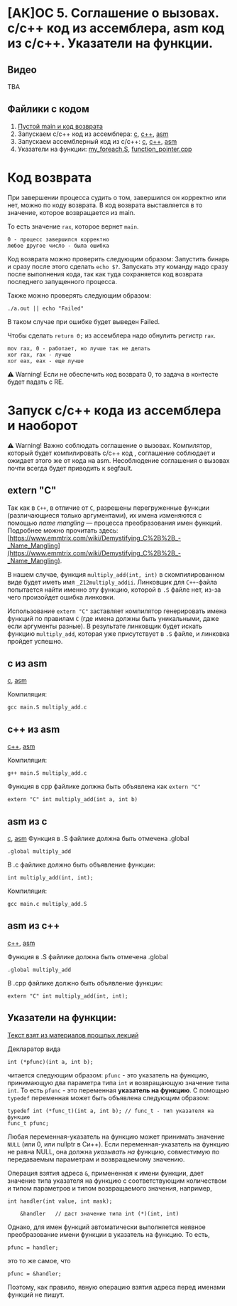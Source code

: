 # [АК]ОС 5. Соглашение о вызовах. c/c++ код из ассемблера, asm код из c/c++. Указатели на функции.

## Видео

TBA

## Файлики с кодом

1. [Пустой main и код возврата](empty_main.S)
2. Запускаем c/c++ код из ассемблера: [c](multiply_add.c), [c++](multiply_add.cpp), [asm](main.S)
3. Запускаем ассемблерный код из c/c++: [c](main.c), [c++](main.cpp), [asm](multiply_add.S)
4. Указатели на функции: [my_foreach.S](my_foreach.S), [function_pointer.cpp](function_pointer.cpp)

# Код возврата

При завершении процесса судить о том, завершился он корректно или нет, можно по коду возврата. В код возврата выставляется в то значение, которое возвращается из main.

То есть значение `rax`, которое вернет `main`.

	0 - процесс завершился корректно
	любое другое число - была ошибка

Код возврата можно проверить следующим образом:
Запустить бинарь и сразу после этого сделать `echo $?`. Запускать эту команду надо сразу после выполнения кода, так как туда сохраняется код возврата последнего запущенного процесса.

Также можно проверять следующим образом:

`./a.out || echo "Failed"`

В таком случае при ошибке будет выведен Failed.

Чтобы сделать `return 0;` из ассемблера надо обнулить регистр `rax`.

	mov rax, 0 - работает, но лучше так не делать
	xor rax, rax - лучше
	xor eax, eax - еще лучше

⚠️ Warning! Если не обеспечить код возврата 0, то задача в контесте будет падать с RE.

# Запуск c/c++ кода из ассемблера и наоборот

⚠️ Warning! Важно соблюдать соглашение о вызовах. Компилятор, который будет компилировать c/c++ код , соглашение соблюдает и ожидает этого же от кода на asm. Несоблюдение соглашения о вызовах почти всегда будет приводить к segfault.

## extern "C"

Так как в `C++`, в отличие от `C`, разрешены перегруженные функции (различающиеся только аргументами), их имена изменяются с помощью _name mangling_ — процесса преобразования имен функций. Подробнее можно прочитать здесь: [https://www.emmtrix.com/wiki/Demystifying_C%2B%2B_-_Name_Mangling](https://www.emmtrix.com/wiki/Demystifying_C%2B%2B_-_Name_Mangling).

В нашем случае, функция `multiply_add(int, int)` в скомпилированном виде будет иметь имя `_Z12multiply_addii`. Линковщик для `C++`-файла попытается найти именно эту функцию, которой в `.S` файле нет, из-за чего произойдет ошибка линковки.

Использование `extern "C"` заставляет компилятор генерировать имена функций по правилам `C` (где имена должны быть уникальными, даже если аргументы разные). В результате линковщик будет искать функцию `multiply_add`, которая уже присутствует в `.S` файле, и линковка пройдет успешно.

## c из asm
[c](multiply_add.c), [asm](main.S)

Компиляция:

	gcc main.S multiply_add.c

## c++ из asm
[c++](multiply_add.cpp), [asm](main.S)

Компиляция:

	g++ main.S multiply_add.c
	
Функция в cpp файлике должна быть объявлена как `extern "C"`
	
	extern "C" int multiply_add(int a, int b)
## asm из c
[c](main.c), [asm](multiply_add.S)
Функция в .S файлике должна быть отмечена .global

	.global multiply_add

В .c файлике должно быть объявление функции:

	int multiply_add(int, int);

Компиляция:

	gcc main.c multiply_add.S

## asm из c++

[c++](main.cpp), [asm](multiply_add.S)

Функция в .S файлике должна быть отмечена .global

	.global multiply_add
В .cpp файлике должно быть объявление функции:

	extern "C" int multiply_add(int, int);

## Указатели на функции:

[Текст взят из материалов прошлых лекций](https://github.com/blackav/hse-caos-2020/tree/master/06-function-pointers)

Декларатор вида

```
int (*pfunc)(int a, int b);
```

читается следующим образом: `pfunc` - это указатель на функцию, принимающую два параметра типа `int` и возвращающую значение типа `int`.
То есть `pfunc` -  это переменная <b>указатель на функцию</b>. С помощью `typedef` переменная может быть объявлена следующим образом:

```
typedef int (*func_t)(int a, int b); // func_t - тип указателя на функцию
func_t pfunc;
```

Любая переменная-указатель на функцию может принимать значение `NULL` (или 0, или nullptr в Си++).
Если переменная-указатель на функцию не равна NULL, она должна <i>указывать на</i> функцию,
совместимую по передаваемым параметрам и возвращаемому значению.

Операция взятия адреса `&`, примененная к имени функции, дает значение типа указателя на функцию
с соответствующим количеством и типом параметров и типом возвращаемого значения, например,

```
int handler(int value, int mask);

    &handler   // даст значение типа int (*)(int, int)
```

Однако, для имен функций автоматически выполняется неявное преобразование имени функции в указатель на функцию.
То есть,

```
pfunc = handler;
```

это то же самое, что

```
pfunc = &handler;
```

Поэтому, как правило, явную операцию взятия адреса перед именами функций не пишут.


